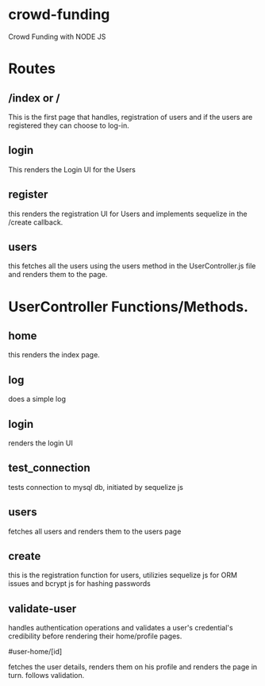 # crowd-funding
Crowd Funding with NODE JS

# Routes

## /index or /

  This is the first page that handles, registration of users and if the users are registered they can choose to log-in.

## login

  This renders the Login UI for the Users
  
## register

  this renders the registration UI for Users and implements sequelize in the /create callback.
  
## users

  this fetches all the users using the users method in the UserController.js file and renders them to the page.
  
 # UserController Functions/Methods.
 
 ## home
 
  this renders the index page.
 
 ## log
 
  does a simple log
 
 ## login
 
  renders the login UI
 
 ## test_connection
 
  tests connection to mysql db, initiated by sequelize js
 
 ## users
 
  fetches all users and renders them to the users page 
 
 ## create
 
  this is the registration function for users, utilizies sequelize js for ORM issues and bcrypt js for hashing passwords

 ## validate-user

  handles authentication operations and validates a user's credential's credibility before rendering their home/profile pages.

 #user-home/[id]
  
  fetches the user details, renders them on his profile and renders the page in turn. follows validation.


  


